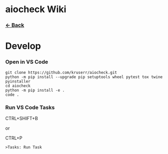 # aiocheck Wiki
### [<- Back](Home)

# Develop
### Open in VS Code
```
git clone https://github.com/kruserr/aiocheck.git
python -m pip install --upgrade pip setuptools wheel pytest tox twine pyinstaller
cd aiocheck
python -m pip install -e .
code .
```

### Run VS Code Tasks
CTRL+SHIFT+B

or

CTRL+P
```
>Tasks: Run Task
```

